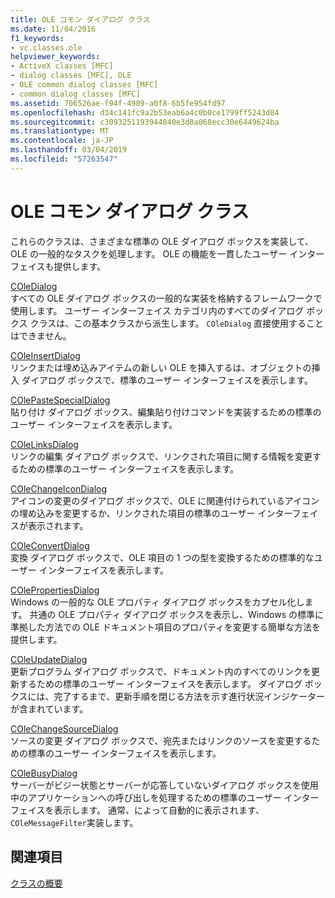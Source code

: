 ```yaml
---
title: OLE コモン ダイアログ クラス
ms.date: 11/04/2016
f1_keywords:
- vc.classes.ole
helpviewer_keywords:
- ActiveX classes [MFC]
- dialog classes [MFC], OLE
- OLE common dialog classes [MFC]
- common dialog classes [MFC]
ms.assetid: 706526ae-f94f-4909-a0f8-6b5fe954fd97
ms.openlocfilehash: d34c141fc9a2b53eab6a4c0b0ce1799ff5243d84
ms.sourcegitcommit: c3093251193944840e3d0a068ecc30e6449624ba
ms.translationtype: MT
ms.contentlocale: ja-JP
ms.lasthandoff: 03/04/2019
ms.locfileid: "57263547"
---
```

# <a name="ole-common-dialog-classes"></a>OLE コモン ダイアログ クラス

これらのクラスは、さまざまな標準の OLE ダイアログ ボックスを実装して、OLE の一般的なタスクを処理します。 OLE の機能を一貫したユーザー インターフェイスも提供します。

[COleDialog](../mfc/reference/coledialog-class.md)<br/>
すべての OLE ダイアログ ボックスの一般的な実装を格納するフレームワークで使用します。 ユーザー インターフェイス カテゴリ内のすべてのダイアログ ボックス クラスは、この基本クラスから派生します。 `COleDialog` 直接使用することはできません。

[COleInsertDialog](../mfc/reference/coleinsertdialog-class.md)<br/>
リンクまたは埋め込みアイテムの新しい OLE を挿入するは、オブジェクトの挿入 ダイアログ ボックスで、標準のユーザー インターフェイスを表示します。

[COlePasteSpecialDialog](../mfc/reference/colepastespecialdialog-class.md)<br/>
貼り付け ダイアログ ボックス、編集貼り付けコマンドを実装するための標準のユーザー インターフェイスを表示します。

[COleLinksDialog](../mfc/reference/colelinksdialog-class.md)<br/>
リンクの編集 ダイアログ ボックスで、リンクされた項目に関する情報を変更するための標準のユーザー インターフェイスを表示します。

[COleChangeIconDialog](../mfc/reference/colechangeicondialog-class.md)<br/>
アイコンの変更のダイアログ ボックスで、OLE に関連付けられているアイコンの埋め込みを変更するか、リンクされた項目の標準のユーザー インターフェイスが表示されます。

[COleConvertDialog](../mfc/reference/coleconvertdialog-class.md)<br/>
変換 ダイアログ ボックスで、OLE 項目の 1 つの型を変換するための標準的なユーザー インターフェイスを表示します。

[COlePropertiesDialog](../mfc/reference/colepropertiesdialog-class.md)<br/>
Windows の一般的な OLE プロパティ ダイアログ ボックスをカプセル化します。 共通の OLE プロパティ ダイアログ ボックスを表示し、Windows の標準に準拠した方法での OLE ドキュメント項目のプロパティを変更する簡単な方法を提供します。

[COleUpdateDialog](../mfc/reference/coleupdatedialog-class.md)<br/>
更新プログラム ダイアログ ボックスで、ドキュメント内のすべてのリンクを更新するための標準のユーザー インターフェイスを表示します。 ダイアログ ボックスには、完了するまで、更新手順を閉じる方法を示す進行状況インジケーターが含まれています。

[COleChangeSourceDialog](../mfc/reference/colechangesourcedialog-class.md)<br/>
ソースの変更 ダイアログ ボックスで、宛先またはリンクのソースを変更するための標準のユーザー インターフェイスを表示します。

[COleBusyDialog](../mfc/reference/colebusydialog-class.md)<br/>
サーバーがビジー状態とサーバーが応答していないダイアログ ボックスを使用中のアプリケーションへの呼び出しを処理するための標準のユーザー インターフェイスを表示します。 通常、によって自動的に表示されます、`COleMessageFilter`実装します。

## <a name="see-also"></a>関連項目

[クラスの概要](../mfc/class-library-overview.md)
